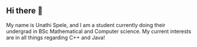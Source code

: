 ## Hi there 👋
My name is Unathi Spele, and I am a student currently doing their undergrad in BSc Mathematical and Computer science.
My current interests are in all things regarding C++ and Java!
<!--
**Donovan211/Donovan211** is a ✨ _special_ ✨ repository because its `README.md` (this file) appears on your GitHub profile.

Here are some ideas to get you started:

- 🔭 I’m currently working on ...
- 🌱 I’m currently learning ...
- 👯 I’m looking to collaborate on ...
- 🤔 I’m looking for help with ...
- 💬 Ask me about ...
- 📫 How to reach me: ...
- 😄 Pronouns: ...
- ⚡ Fun fact: ...
-->

